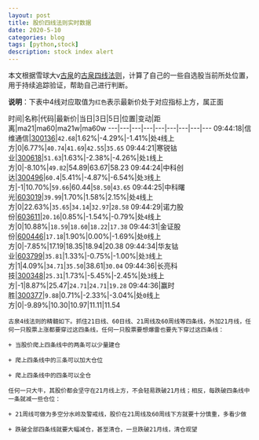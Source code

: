 ```yaml
---
layout: post
title: 股价四线法则实时数据
date: 2020-5-10
categories: blog
tags: [python,stock]
description: stock index alert
---
```



本文根据雪球大v[古泉](https://xueqiu.com/u/7148646888)的[古泉四线法则](https://xueqiu.com/7148646888/130498192)，计算了自己的一些自选股当前所处位置，用于持续追踪验证，帮助自己进行判断。

**说明**：下表中4线对应取值为`红色`表示最新价处于对应指标上方，属正面

时间|名称|代码|最新价|当日|3日|5日|位置|变动|距离|ma21|ma60|ma21w|ma60w
---|---|---|---|---|---|---|---|---
09:44:18|信维通信|[300136](https://xueqiu.com/S/SZ300136)|`42.68`|1.62%|-4.29%|-1.41%|处`4`线上方|0|6.77%|`40.74`|`41.69`|`42.55`|`35.65`
09:44:21|寒锐钴业|[300618](https://xueqiu.com/S/SZ300618)|`51.63`|1.63%|-2.38%|-4.26%|处`1`线上方|0|-8.10%|`49.82`|54.89|63.67|58.23
09:44:24|中科创达|[300496](https://xueqiu.com/S/SZ300496)|`60.4`|5.41%|-4.87%|-6.54%|处`3`线上方|-1|10.70%|`59.66`|60.44|`58.50`|`43.65`
09:44:25|中科曙光|[603019](https://xueqiu.com/S/SH603019)|`39.99`|1.70%|1.58%|2.15%|处`4`线上方|0|22.63%|`35.65`|`34.14`|`32.97`|`28.58`
09:44:29|诺力股份|[603611](https://xueqiu.com/S/SH603611)|`20.16`|0.85%|-1.54%|-0.79%|处`4`线上方|0|10.88%|`18.59`|`18.60`|`18.22`|`17.38`
09:44:31|金证股份|[600446](https://xueqiu.com/S/SH600446)|`17.18`|1.90%|0.00%|-1.69%|处`0`线上方|0|-7.85%|17.19|18.35|18.94|20.38
09:44:34|华友钴业|[603799](https://xueqiu.com/S/SH603799)|`35.81`|1.33%|-0.75%|-1.00%|处`3`线上方|1|4.09%|`34.71`|`35.50`|38.61|`30.04`
09:44:36|长亮科技|[300348](https://xueqiu.com/S/SZ300348)|`25.31`|1.73%|-5.45%|-2.45%|处`3`线上方|-1|8.87%|25.47|`24.71`|`24.71`|`19.28`
09:44:36|赢时胜|[300377](https://xueqiu.com/S/SZ300377)|`9.88`|0.71%|-2.33%|-3.04%|处`0`线上方|0|-9.89%|10.30|10.97|11.11|11.54

```
古泉4线法则的精髓如下。抓住21日线、60日线、21周线及60周线等四条线，外加21月线，任何一只股票上涨都要穿过这四条线，任何一只股票要想爆雷也要先下穿过这四条线：

+ 当股价爬上四条线中的两条可以少量建仓

+ 爬上四条线中的三条可以加大仓位

+ 爬上四条线中的四条可以全仓

任何一只大牛，其股价都会坚守在21月线上方，不会轻易跌破21月线；相反，每跌破四条线中一条就减一些仓位：

+ 21周线可做为多空分水岭及警戒线，股价在21周线及60周线下方就要十分慎重，多看少做

+ 跌破全部四条线就要大幅减仓，甚至清仓，一旦跌破21月线，清仓观望
```